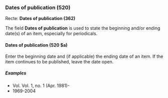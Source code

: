 ### Dates of publication (520)

Recte: **Dates of publication (362)**

The field **Dates of publication** is used to state the beginning and/or ending date(s) of an item, especially for periodicals.

#### Dates of publication (520 $a)

Enter the beginning date and (if applicable) the ending date of an item. If the item continues to be published, leave the date open.

##### Examples

- Vol. Vol. 1, no. 1 (Apr. 1981)-
- 1969-2004
